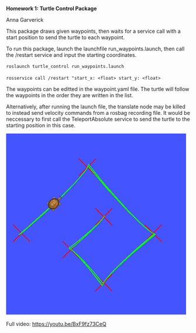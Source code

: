 

**Homework 1: Turtle Control Package**
<p> Anna Garverick </p>

This package draws given waypoints, then waits for a service call with a start position to send the turtle to each waypoint.

To run this package, launch the launchfile run_waypoints.launch, then call the /restart service and input the starting coordinates.

    roslaunch turtle_control run_waypoints.launch

    rosservice call /restart "start_x: <float> start_y: <float>

The waypoints can be editted in the waypoint.yaml file. The turtle will follow the waypoints in the order they are written in the list.  

Alternatively, after running the launch file, the translate node may be killed to instead send velocity commands from a rosbag recording file. It would be neccessary to first call the TeleportAbsolute service to send the turtle to the starting position in this case. 

![Turtle_Control Gif](turtle_control.gif)

Full video: 
https://youtu.be/BxF9fz73CeQ
